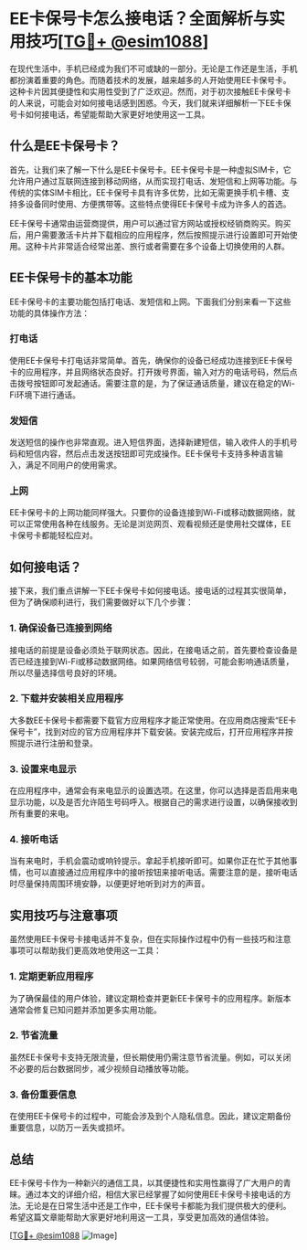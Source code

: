 # EE卡保号卡怎么接电话？全面解析与实用技巧[[TG💪+ @esim1088](https://t.me/s/esim1088)]

在现代生活中，手机已经成为我们不可或缺的一部分。无论是工作还是生活，手机都扮演着重要的角色。而随着技术的发展，越来越多的人开始使用EE卡保号卡。这种卡片因其便捷性和实用性受到了广泛欢迎。然而，对于初次接触EE卡保号卡的人来说，可能会对如何接电话感到困惑。今天，我们就来详细解析一下EE卡保号卡如何接电话，希望能帮助大家更好地使用这一工具。

## 什么是EE卡保号卡？

首先，让我们来了解一下什么是EE卡保号卡。EE卡保号卡是一种虚拟SIM卡，它允许用户通过互联网连接到移动网络，从而实现打电话、发短信和上网等功能。与传统的实体SIM卡相比，EE卡保号卡具有许多优势，比如无需更换手机卡槽、支持多设备同时使用、方便携带等。这些特点使得EE卡保号卡成为许多人的首选。

EE卡保号卡通常由运营商提供，用户可以通过官方网站或授权经销商购买。购买后，用户需要激活卡片并下载相应的应用程序，然后按照提示进行设置即可开始使用。这种卡片非常适合经常出差、旅行或者需要在多个设备上切换使用的人群。

## EE卡保号卡的基本功能

EE卡保号卡的主要功能包括打电话、发短信和上网。下面我们分别来看一下这些功能的具体操作方法：

### 打电话

使用EE卡保号卡打电话非常简单。首先，确保你的设备已经成功连接到EE卡保号卡的应用程序，并且网络状态良好。打开拨号界面，输入对方的电话号码，然后点击拨号按钮即可发起通话。需要注意的是，为了保证通话质量，建议在稳定的Wi-Fi环境下进行通话。

### 发短信

发送短信的操作也非常直观。进入短信界面，选择新建短信，输入收件人的手机号码和短信内容，然后点击发送按钮即可完成操作。EE卡保号卡支持多种语言输入，满足不同用户的使用需求。

### 上网

EE卡保号卡的上网功能同样强大。只要你的设备连接到Wi-Fi或移动数据网络，就可以正常使用各种在线服务。无论是浏览网页、观看视频还是使用社交媒体，EE卡保号卡都能轻松应对。

## 如何接电话？

接下来，我们重点讲解一下EE卡保号卡如何接电话。接电话的过程其实很简单，但为了确保顺利进行，我们需要做好以下几个步骤：

### 1. 确保设备已连接到网络

接电话的前提是设备必须处于联网状态。因此，在接电话之前，首先要检查设备是否已经连接到Wi-Fi或移动数据网络。如果网络信号较弱，可能会影响通话质量，所以尽量选择信号良好的环境。

### 2. 下载并安装相关应用程序

大多数EE卡保号卡都需要下载官方应用程序才能正常使用。在应用商店搜索“EE卡保号卡”，找到对应的官方应用程序并下载安装。安装完成后，打开应用程序并按照提示进行注册和登录。

### 3. 设置来电显示

在应用程序中，通常会有来电显示的设置选项。在这里，你可以选择是否启用来电显示功能，以及是否允许陌生号码呼入。根据自己的需求进行设置，以确保接收到所有重要的来电。

### 4. 接听电话

当有来电时，手机会震动或响铃提示。拿起手机接听即可。如果你正在忙于其他事情，也可以直接通过应用程序中的接听按钮来接听电话。需要注意的是，接听电话时尽量保持周围环境安静，以便更好地听到对方的声音。

## 实用技巧与注意事项

虽然使用EE卡保号卡接电话并不复杂，但在实际操作过程中仍有一些技巧和注意事项可以帮助我们更高效地使用这一工具：

### 1. 定期更新应用程序

为了确保最佳的用户体验，建议定期检查并更新EE卡保号卡的应用程序。新版本通常会修复已知问题并添加更多实用功能。

### 2. 节省流量

虽然EE卡保号卡支持无限流量，但长期使用仍需注意节省流量。例如，可以关闭不必要的后台数据同步，减少视频自动播放等功能。

### 3. 备份重要信息

在使用EE卡保号卡的过程中，可能会涉及到个人隐私信息。因此，建议定期备份重要信息，以防万一丢失或损坏。

## 总结

EE卡保号卡作为一种新兴的通信工具，以其便捷性和实用性赢得了广大用户的青睐。通过本文的详细介绍，相信大家已经掌握了如何使用EE卡保号卡接电话的方法。无论是在日常生活中还是工作中，EE卡保号卡都能为我们提供极大的便利。希望这篇文章能帮助大家更好地利用这一工具，享受更加高效的通信体验。

[[TG💪+ @esim1088](https://t.me/s/esim1088) ![Image](https://i.postimg.cc/4NQfJmqS/Snipaste-2025-05-13-00-14-12.png)]